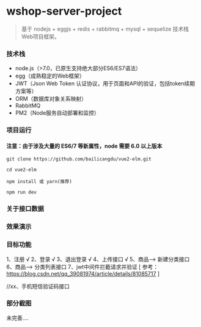 # wshop-server-project
> 基于 nodejs + eggjs + redis + rabbitmq + mysql + sequelize 技术栈Web项目框架。


### 技术栈

- node.js（>7.0，已原生支持绝大部分ES6/ES7语法）
- egg（成熟稳定的Web框架）
- JWT（Json Web Token 认证协议，用于页面和API的验证，包括token续期方案等）
- ORM（数据库对象关系映射）
- RabbitMQ
- PM2（Node服务自动部署和监控）

### 项目运行

#### 注意：由于涉及大量的 ES6/7 等新属性，node 需要 6.0 以上版本

```
git clone https://github.com/bailicangdu/vue2-elm.git  

cd vue2-elm

npm install 或 yarn(推荐)

npm run dev

```

### 关于接口数据

### 效果演示

### 目标功能
 1、注册  √
 2、登录   √
 3、退出登录  √
 4、上传接口  √
 5、商品--> 新建分类接口  
 6、商品--> 分类列表接口
 7、jwt中间件拦截请求并验证  [ 参考：https://blog.csdn.net/qq_39081974/article/details/81085717 ]

 //xx、手机短信验证码接口

### 部分截图

未完善....
